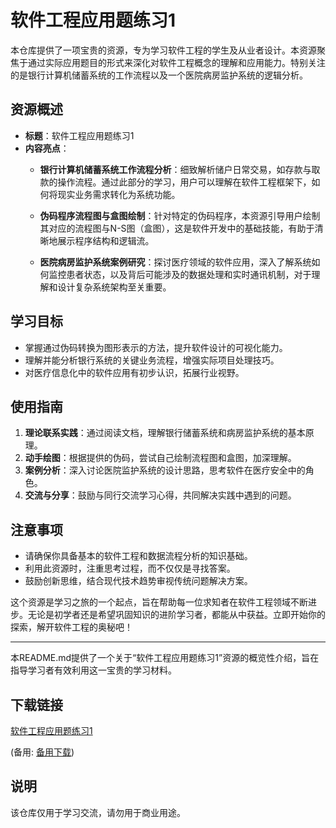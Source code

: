 # 软件工程应用题练习1

本仓库提供了一项宝贵的资源，专为学习软件工程的学生及从业者设计。本资源聚焦于通过实际应用题目的形式来深化对软件工程概念的理解和应用能力。特别关注的是银行计算机储蓄系统的工作流程以及一个医院病房监护系统的逻辑分析。

## 资源概述

- **标题**：软件工程应用题练习1
- **内容亮点**：
  - **银行计算机储蓄系统工作流程分析**：细致解析储户日常交易，如存款与取款的操作流程。通过此部分的学习，用户可以理解在软件工程框架下，如何将现实业务需求转化为系统功能。
  
  - **伪码程序流程图与盒图绘制**：针对特定的伪码程序，本资源引导用户绘制其对应的流程图与N-S图（盒图），这是软件开发中的基础技能，有助于清晰地展示程序结构和逻辑流。

  - **医院病房监护系统案例研究**：探讨医疗领域的软件应用，深入了解系统如何监控患者状态，以及背后可能涉及的数据处理和实时通讯机制，对于理解和设计复杂系统架构至关重要。

## 学习目标

- 掌握通过伪码转换为图形表示的方法，提升软件设计的可视化能力。
- 理解并能分析银行系统的关键业务流程，增强实际项目处理技巧。
- 对医疗信息化中的软件应用有初步认识，拓展行业视野。

## 使用指南

1. **理论联系实践**：通过阅读文档，理解银行储蓄系统和病房监护系统的基本原理。
2. **动手绘图**：根据提供的伪码，尝试自己绘制流程图和盒图，加深理解。
3. **案例分析**：深入讨论医院监护系统的设计思路，思考软件在医疗安全中的角色。
4. **交流与分享**：鼓励与同行交流学习心得，共同解决实践中遇到的问题。

## 注意事项

- 请确保你具备基本的软件工程和数据流程分析的知识基础。
- 利用此资源时，注重思考过程，而不仅仅是寻找答案。
- 鼓励创新思维，结合现代技术趋势审视传统问题解决方案。

这个资源是学习之旅的一个起点，旨在帮助每一位求知者在软件工程领域不断进步。无论是初学者还是希望巩固知识的进阶学习者，都能从中获益。立即开始你的探索，解开软件工程的奥秘吧！

---

本README.md提供了一个关于“软件工程应用题练习1”资源的概览性介绍，旨在指导学习者有效利用这一宝贵的学习材料。

## 下载链接
[软件工程应用题练习1](https://pan.quark.cn/s/3c0f96966aa7) 

(备用: [备用下载](https://pan.baidu.com/s/1gyCBDmpOHWkUyz72WXjf5A?pwd=1234))

## 说明

该仓库仅用于学习交流，请勿用于商业用途。

